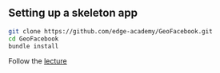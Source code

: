 ## Setting up a skeleton app
```bash
git clone https://github.com/edge-academy/GeoFacebook.git
cd GeoFacebook
bundle install
```

Follow the [lecture](https://github.com/edge-academy/Introduction-to-Web-Development/blob/master/Week%206/lecture2.md)
